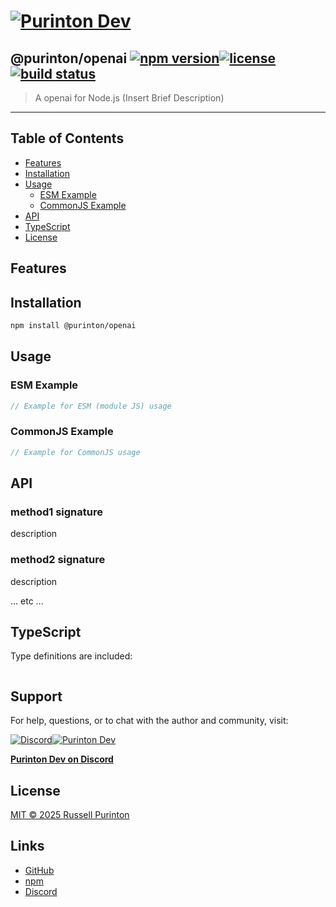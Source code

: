 # [![Purinton Dev](https://purinton.us/logos/brand.png)](https://discord.gg/QSBxQnX7PF)

## @purinton/openai [![npm version](https://img.shields.io/npm/v/@purinton/openai.svg)](https://www.npmjs.com/package/@purinton/openai)[![license](https://img.shields.io/github/license/purinton/openai.svg)](LICENSE)[![build status](https://github.com/purinton/openai/actions/workflows/nodejs.yml/badge.svg)](https://github.com/purinton/openai/actions)

> A openai for Node.js (Insert Brief Description)

---

## Table of Contents

- [Features](#features)
- [Installation](#installation)
- [Usage](#usage)
  - [ESM Example](#esm-example)
  - [CommonJS Example](#commonjs-example)
- [API](#api)
- [TypeScript](#typescript)
- [License](#license)

## Features

## Installation

```bash
npm install @purinton/openai
```

## Usage

### ESM Example

```js
// Example for ESM (module JS) usage

```

### CommonJS Example

```js
// Example for CommonJS usage

```

## API

### method1 signature

description

### method2 signature

description

... etc ...

## TypeScript

Type definitions are included:

```ts

```

## Support

For help, questions, or to chat with the author and community, visit:

[![Discord](https://purinton.us/logos/discord_96.png)](https://discord.gg/QSBxQnX7PF)[![Purinton Dev](https://purinton.us/logos/purinton_96.png)](https://discord.gg/QSBxQnX7PF)

**[Purinton Dev on Discord](https://discord.gg/QSBxQnX7PF)**

## License

[MIT © 2025 Russell Purinton](LICENSE)

## Links

- [GitHub](https://github.com/purinton/openai)
- [npm](https://www.npmjs.com/package/@purinton/openai)
- [Discord](https://discord.gg/QSBxQnX7PF)

